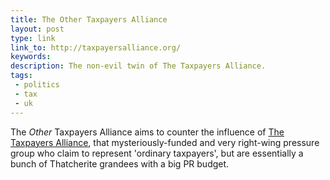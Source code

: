 ```yaml
---
title: The Other Taxpayers Alliance
layout: post
type: link
link_to: http://taxpayersalliance.org/
keywords:
description: The non-evil twin of The Taxpayers Alliance.
tags:
 - politics
 - tax
 - uk
---
```

The _Other_ Taxpayers Alliance aims to counter the influence of [The Taxpayers Alliance](http://www.taxpayersalliance.com/ "You know, those folk quoted in every single news story on public spending"), that mysteriously-funded and very right-wing pressure group who claim to represent 'ordinary taxpayers', but are essentially a bunch of Thatcherite grandees with a big PR budget.